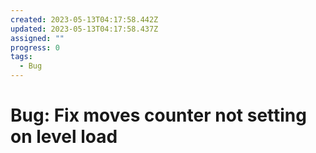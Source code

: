 ```yaml
---
created: 2023-05-13T04:17:58.442Z
updated: 2023-05-13T04:17:58.437Z
assigned: ""
progress: 0
tags:
  - Bug
---
```


# Bug: Fix moves counter not setting on level load
